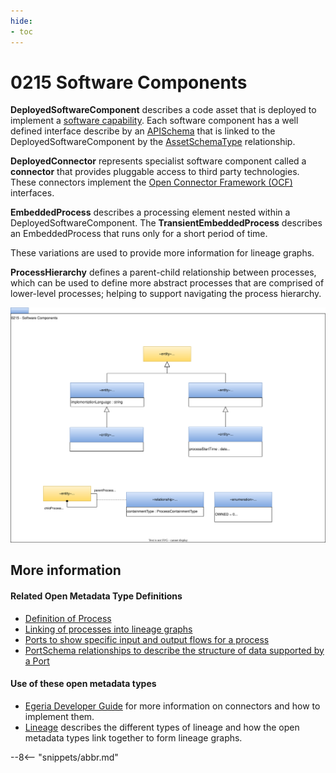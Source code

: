 ```yaml
---
hide:
- toc
---
```


<!-- SPDX-License-Identifier: CC-BY-4.0 -->
<!-- Copyright Contributors to the ODPi Egeria project. -->

# 0215 Software Components

**DeployedSoftwareComponent** describes a code asset that is deployed to implement a 
[software capability](/egeria-docs/types/0/0042-Software-Server-Capabilities).
Each software component has a well defined interface describe by an [APISchema](/egeria-docs/types/5/0536-API-Schemas) that is
linked to the DeployedSoftwareComponent by the [AssetSchemaType](/egeria-docs/types/5/0503-Asset-Schema) relationship.

**DeployedConnector** represents specialist software component called a
**connector** that provides pluggable access to third party
technologies.  These connectors implement the [Open Connector Framework (OCF)](/egeria-docs/frameworks/ocf/overview)
interfaces.

**EmbeddedProcess** describes a processing element nested within a DeployedSoftwareComponent.
The **TransientEmbeddedProcess** describes an EmbeddedProcess that runs only for a short period of time.

These variations are used to provide more information for lineage graphs.

**ProcessHierarchy** defines a parent-child relationship between processes, which can be used to define
more abstract processes that are comprised of lower-level processes; helping to support navigating
the process hierarchy.

![UML](0215-Software-Components.svg)



## More information

#### Related Open Metadata Type Definitions

* [Definition of Process](/egeria-docs/types/0/0010-Base-Model)
* [Linking of processes into lineage graphs](/egeria-docs/types/7)
* [Ports to show specific input and output flows for a process](/egeria-docs/types/2/0217-Ports)
* [PortSchema relationships to describe the structure of data supported by a Port](/egeria-docs/types/5/0520-Process-Schemas)


#### Use of these open metadata types

* [Egeria Developer Guide](/egeria-docs/guides/developer-guide) for more information on connectors and how to implement them.
* [Lineage](/egeria-docs/features/lineage-management/overview) describes the different types of lineage and how the open metadata types link
together to form lineage graphs.

--8<-- "snippets/abbr.md"